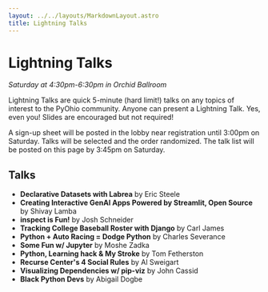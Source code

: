 ```yaml
---
layout: ../../layouts/MarkdownLayout.astro
title: Lightning Talks
---
```


# Lightning Talks

_Saturday at 4:30pm-6:30pm in Orchid Ballroom_

Lightning Talks are quick 5-minute (hard limit!) talks on any topics of interest to the PyOhio community. Anyone can present a Lightning Talk. Yes, even you! Slides are encouraged but not required!

A sign-up sheet will be posted in the lobby near registration until 3:00pm on Saturday. Talks will be selected and the order randomized. The talk list will be posted on this page by 3:45pm on Saturday.

## Talks

- **Declarative Datasets with Labrea** by Eric Steele
- **Creating Interactive GenAI Apps Powered by Streamlit, Open Source** by Shivay Lamba
- **inspect is Fun!** by Josh Schneider
- **Tracking College Baseball Roster with Django** by Carl James
- **Python + Auto Racing = Dodge Python** by Charles Severance
- **Some Fun w/ Jupyter** by Moshe Zadka
- **Python, Learning hack & My Stroke** by Tom Fetherston
- **Recurse Center's 4 Social Rules** by Al Sweigart
- **Visualizing Dependencies w/ pip-viz** by John Cassid
- **Black Python Devs** by Abigail Dogbe
